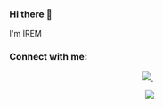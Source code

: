### Hi there 👋


I'm İREM 

### Connect with me:

<p align='center'>
 
  <a href="https://www.linkedin.com/in/irem-tekta%C5%9F-721509202/">
    <img src="https://img.shields.io/badge/linkedin-%230077B5.svg?&style=for-the-badge&logo=linkedin&logoColor=white" />
  </a>&nbsp;&nbsp;
  
</p>

<p align='center'>
  <a href="#"><img src="https://visitor-badge.glitch.me/badge?page_id=iremtkts.iremtkts"></a>
</p>




<!--
**iremtkts/iremtkts** is a ✨ _special_ ✨ repository because its `README.md` (this file) appears on your GitHub profile.

Here are some ideas to get you started:

- 🔭 I’m currently working on ...
- 🌱 I’m currently learning ...
- 👯 I’m looking to collaborate on ...
- 🤔 I’m looking for help with ...
- 💬 Ask me about ...
- 📫 How to reach me: ...
- 😄 Pronouns: ...
- ⚡ Fun fact: ...
-->
